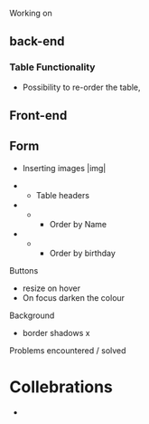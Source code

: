 Working on
## back-end

###  Table Functionality
-   Possibility to re-order the table,

## Front-end

##  Form

-   Inserting images |img|

-   -   Table headers
-   -   - Order by Name
-   -   -   Order by birthday

Buttons
-   resize on hover
-   On focus darken the colour


Background
- border shadows x


Problems encountered / solved


# Collebrations
-
